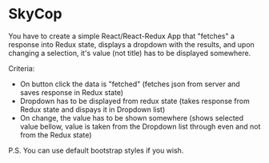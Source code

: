 # SkyCop
You have to create a simple React/React-Redux App that "fetches" a response into Redux state, 
displays a dropdown with the results, and upon changing a selection, it's value (not title) has to be displayed somewhere.

Criteria:
* On button click the data is "fetched"  (fetches json from server and saves response in Redux state)
* Dropdown has to be displayed from redux state (takes response from Redux state and dispays it in Dropdown list)
* On change, the value has to be shown somewhere (shows selected value bellow, value is taken from the Dropdown list through even and not from the Redux state)

P.S. You can use default bootstrap styles if you wish.
